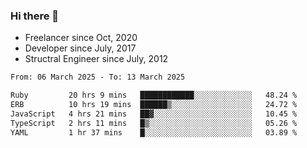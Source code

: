 ### Hi there 👋

- Freelancer since Oct, 2020
- Developer since July, 2017
- Structral Engineer since July, 2012

<!--START_SECTION:waka-->

```txt
From: 06 March 2025 - To: 13 March 2025

Ruby         20 hrs 9 mins   ████████████░░░░░░░░░░░░░   48.24 %
ERB          10 hrs 19 mins  ██████▒░░░░░░░░░░░░░░░░░░   24.72 %
JavaScript   4 hrs 21 mins   ██▓░░░░░░░░░░░░░░░░░░░░░░   10.45 %
TypeScript   2 hrs 11 mins   █▒░░░░░░░░░░░░░░░░░░░░░░░   05.26 %
YAML         1 hr 37 mins    █░░░░░░░░░░░░░░░░░░░░░░░░   03.89 %
```

<!--END_SECTION:waka-->
